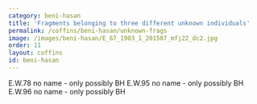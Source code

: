 ```yaml
---
category: beni-hasan
title: 'Fragments belonging to three different unknown individuals'
permalink: /coffins/beni-hasan/unknown-frags
image: /images/beni-hasan/E_67_1903_1_201507_mfj22_dc2.jpg
order: 11
layout: coffins
id: beni-hasan
---
```


E.W.78 no name - only possibly BH
E.W.95 no name - only possibly BH
E.W.96 no name - only possibly BH 
